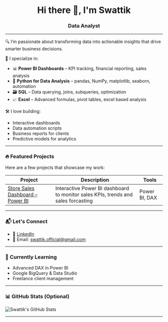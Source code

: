 <h1 align="center">Hi there 👋, I'm Swattik</h1>

<h3 align="center">Data Analyst</h3>

---

🔍 I’m passionate about transforming data into actionable insights that drive smarter business decisions.

🎯 I specialize in:
- 📊 **Power BI Dashboards** – KPI tracking, financial reporting, sales analysis
- 🐍 **Python for Data Analysis** – pandas, NumPy, matplotlib, seaborn, automation
- 🗃️ **SQL** – Data querying, joins, subqueries, optimization
- 📈 **Excel** – Advanced formulas, pivot tables, excel based analysis

🛠️ I love building:
- Interactive dashboards
- Data automation scripts
- Business reports for clients
- Predictive models for analytics

---

### 🔥 Featured Projects

Here are a few projects that showcase my work:

| Project | Description | Tools |
|--------|-------------|-------|
| [Store Sales Dashboard – Power BI](https://github.com/Swattik-Git21/Super-Store-Sales-Dashboard) | Interactive Power BI dashboard to monitor sales KPIs, trends and sales forcasting | Power BI, DAX |

---

### 📬 Let's Connect

- 💼 [LinkedIn](https://www.linkedin.com/in/swattik-samanta-2aa44b178/)
- 📧 Email: swattik.official@gmail.com

---

### 🧠 Currently Learning
- Advanced DAX in Power BI
- Google BigQuery & Data Studio
- Freelance client management

---

### 📊 GitHub Stats (Optional)

![Swattik's GitHub Stats](https://github-readme-stats.vercel.app/api?username=Swattik-Git21&show_icons=true&theme=radical)

---

<!-- You can also add visitor badge, quotes, or other widgets -->
